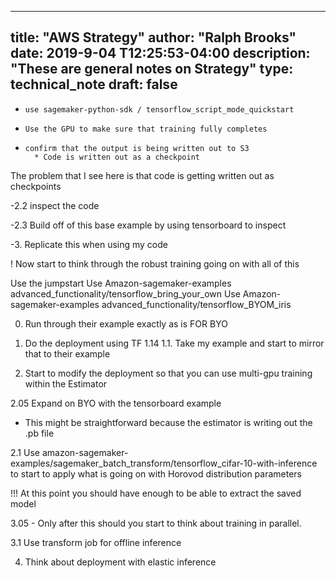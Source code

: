     
---
title: "AWS Strategy"
author: "Ralph Brooks"
date: 2019-9-04 T12:25:53-04:00
description: "These are general notes on Strategy"
type: technical_note
draft: false
---

*     use sagemaker-python-sdk / tensorflow_script_mode_quickstart
*     Use the GPU to make sure that training fully completes
*     confirm that the output is being written out to S3
        * Code is written out as a checkpoint


The problem that I see here is that code is getting written out as checkpoints

-2.2    inspect the code

-2.3    Build off of this base example by using tensorboard to inspect

-3. Replicate this when using my code

! Now start to think through the robust training going on with all of this


Use the jumpstart 
Use Amazon-sagemaker-examples advanced_functionality/tensorflow_bring_your_own
Use Amazon-sagemaker-examples advanced_functionality/tensorflow_BYOM_iris


0. Run through their example exactly as is FOR BYO
1. Do the deployment using TF 1.14
1.1. Take my example and start to mirror that to their example

2. Start to modify the deployment so that you can use multi-gpu training within the Estimator

2.05 Expand on BYO with the tensorboard example
* This might be straightforward because the estimator is writing out the .pb file

2.1 Use amazon-sagemaker-examples/sagemaker_batch_transform/tensorflow_cifar-10-with-inference to start
to apply what is going on with Horovod distribution parameters 

!!! At this point you should have enough to be able to extract the saved model

3.05 - Only after this should you start to think about training in parallel. 

3.1 Use transform job for offline inference

4. Think about deployment with elastic inference

